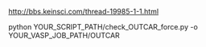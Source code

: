 http://bbs.keinsci.com/thread-19985-1-1.html

python YOUR_SCRIPT_PATH/check_OUTCAR_force.py -o YOUR_VASP_JOB_PATH/OUTCAR